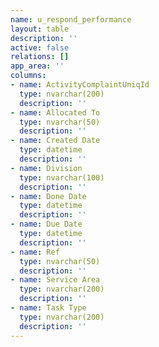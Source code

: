 ```yaml
---
name: u_respond_performance
layout: table
description: ''
active: false
relations: []
app_area: ''
columns:
- name: ActivityComplaintUniqId
  type: nvarchar(200)
  description: ''
- name: Allocated To
  type: nvarchar(50)
  description: ''
- name: Created Date
  type: datetime
  description: ''
- name: Division
  type: nvarchar(100)
  description: ''
- name: Done Date
  type: datetime
  description: ''
- name: Due Date
  type: datetime
  description: ''
- name: Ref
  type: nvarchar(50)
  description: ''
- name: Service Area
  type: nvarchar(200)
  description: ''
- name: Task Type
  type: nvarchar(200)
  description: ''
---
```


